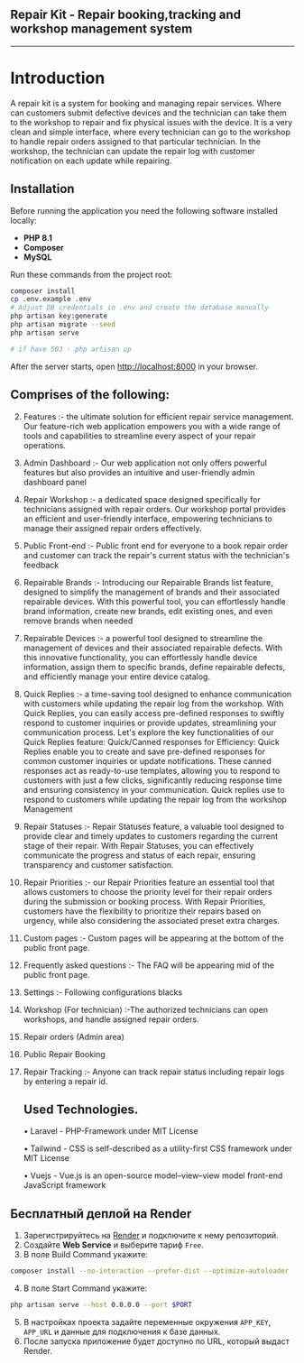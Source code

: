 ## Repair Kit - Repair booking,tracking and workshop management system

<hr>

# Introduction

A repair kit is a system for booking and managing repair services. Where can customers submit defective devices and the technician can take them to the workshop to repair and fix physical issues with the device.
It is a very clean and simple interface, where every technician can go to the workshop to handle repair orders assigned to that particular technician.
In the workshop, the technician can update the repair log with customer notification on each update while repairing.

## Installation

Before running the application you need the following software installed locally:

- **PHP 8.1**
- **Composer**
- **MySQL**

Run these commands from the project root:

```bash
composer install
cp .env.example .env
# Adjust DB credentials in .env and create the database manually
php artisan key:generate
php artisan migrate --seed
php artisan serve

# if have 503 - php artisan up
```

After the server starts, open <http://localhost:8000> in your browser.

## Comprises of the following:

2. Features :- the ultimate solution for efficient repair service management. Our feature-rich web application empowers you with a wide range of tools and capabilities to streamline every aspect of your repair operations.
3. Admin Dashboard :- Our web application not only offers powerful features but also provides an intuitive and user-friendly admin dashboard panel
4. Repair Workshop :- a dedicated space designed specifically for technicians assigned with repair orders. Our workshop portal provides an efficient and user-friendly interface, empowering technicians to manage their assigned repair orders effectively.
5. Public Front-end :- Public front end for everyone to a book repair order and customer can track the repair's current status with the technician's feedback
6. Repairable Brands :- Introducing our Repairable Brands list feature, designed to simplify the management of brands and their associated repairable devices. With this powerful tool, you can effortlessly handle brand information, create new brands, edit existing ones, and even remove brands when needed
7. Repairable Devices :- a powerful tool designed to streamline the management of devices and their associated repairable defects. With this innovative functionality, you can effortlessly handle device information, assign them to specific brands, define repairable defects, and efficiently manage your entire device catalog.
8. Quick Replies :- a time-saving tool designed to enhance communication with customers while updating the repair log from the workshop. With Quick Replies, you can easily access pre-defined responses to swiftly respond to customer inquiries or provide updates, streamlining your communication process. Let's explore the key functionalities of our Quick Replies feature:
Quick/Canned responses for Efficiency: Quick Replies enable you to create and save pre-defined responses for common customer inquiries or update notifications. These canned responses act as ready-to-use templates, allowing you to respond to customers with just a few clicks, significantly reducing response time and ensuring consistency in your communication.
Quick replies use to respond to customers while updating the repair log from the workshop Management
9. Repair Statuses :- Repair Statuses feature, a valuable tool designed to provide clear and timely updates to customers regarding the current stage of their repair. With Repair Statuses, you can effectively communicate the progress and status of each repair, ensuring transparency and customer satisfaction.
10. Repair Priorities :- our Repair Priorities feature an essential tool that allows customers to choose the priority level for their repair orders during the submission or booking process. With Repair Priorities, customers have the flexibility to prioritize their repairs based on urgency, while also considering the associated preset extra charges.
11. Custom pages :- Custom pages will be appearing at the bottom of the public front page.
12. Frequently asked questions :- The FAQ will be appearing mid of the public front page.
13. Settings :- Following configurations blacks
14. Workshop (For technician) :-The authorized technicians can open workshops, and handle assigned repair orders.
15. Repair orders (Admin area)
16. Public Repair Booking
17. Repair Tracking :- Anyone can track repair status including repair logs by entering a repair id.
    
    ## Used Technologies.
    •	Laravel - PHP-Framework under MIT License
    
    •	Tailwind - CSS is self-described as a utility-first CSS framework under MIT License
    
    •	Vuejs - Vue.js is an open-source model–view–view model front-end JavaScript framework

    

## Бесплатный деплой на Render

1. Зарегистрируйтесь на [Render](https://render.com/) и подключите к нему репозиторий.
2. Создайте **Web Service** и выберите тариф `Free`.
3. В поле Build Command укажите:

```bash
composer install --no-interaction --prefer-dist --optimize-autoloader
```

4. В поле Start Command укажите:

```bash
php artisan serve --host 0.0.0.0 --port $PORT
```

5. В настройках проекта задайте переменные окружения `APP_KEY`, `APP_URL` и данные для подключения к базе данных.
6. После запуска приложение будет доступно по URL, который выдаст Render.
